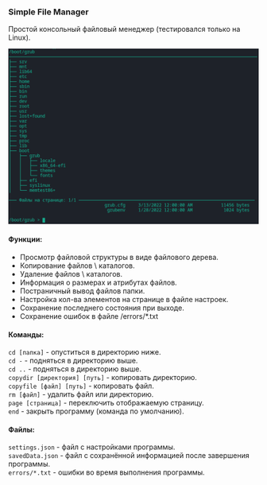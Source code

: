 ### Simple File Manager
Простой консольный файловый менеджер (тестировался только на Linux).

![image info](./img/img1)
#### Функции:
- Просмотр файловой структуры в виде файлового дерева.
- Копирование файлов \ каталогов.
- Удаление файлов \ каталогов.
- Информация о размерах и атрибутах файлов.
- Постраничный вывод файлов папки.
- Настройка кол-ва элементов на странице в файле настроек.
- Сохранение последнего состояния при выходе.
- Сохранение ошибок в файле /errors/*.txt

#### Команды:
```cd [папка]``` - опуститься в директорию ниже.  
```cd -``` - подняться в директорию выше.  
```cd ..``` - подняться в директорию выше.  
```copydir [директория] [путь]``` - копировать директорию.  
```copyfile [файл] [путь]``` - копировать файл.  
```rm [файл]``` - удалить файл или директорию.  
```page [страница]``` - переключить отображаемую страницу.  
```end``` - закрыть программу (команда по умолчанию).

#### Файлы:
```settings.json``` - файл с настройками программы.  
```savedData.json``` - файл с сохранённой информацией после завершения программы.  
```errors/*.txt``` - ошибки во время выполнения программы.  